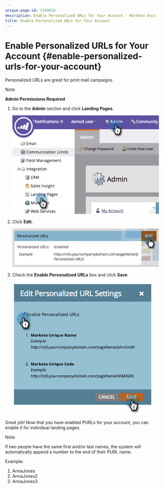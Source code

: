 ```yaml
---
unique-page-id: 2359810
description: Enable Personalized URLs for Your Account - Marketo Docs - Product Documentation
title: Enable Personalized URLs for Your Account
---
```


# Enable Personalized URLs for Your Account {#enable-personalized-urls-for-your-account}

Personalized URLs are great for print mail campaigns.

>[!NOTE]
>
>**Admin Permissions Required**

1. Go to the **Admin** section and click **Landing Pages**.

   ![](assets/image2014-9-18-13-3a29-3a49.png)

1. Click **Edit**.

   ![](assets/image2014-9-18-13-3a29-3a58.png)

1. Check the **Enable Personalized URLs** box and click **Save**.

   ![](assets/image2014-9-18-13-3a30-3a6.png)

Great job! Now that you have enabled PURLs for your account, you can enable it for individual landing pages.

>[!NOTE]
>
>If two people have the same first and/or last names, the system will automatically append a number to the end of their PURL name.
>
>Example:
>
>1. AnnaJones
>1. AnnaJones2
>1. AnnaJones3
>

